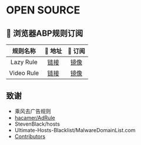 # OPEN SOURCE

## 📃 浏览器ABP规则订阅
|   规则名称   | 🚀 地址  |🚀 订阅  |
|  :----:  | :----:  | :----:  |
| Lazy Rule | [链接](https://raw.githubusercontent.com/kongfl888/ad-rules/master/lazy2.txt) | [镜像](https:/cdn.jsdelivr.net/gh/kongfl888/ad-rules/lazy2.txt) |
| Video Rule | [链接](https://raw.githubusercontent.com/kongfl888/ad-rules/master/video2.txt) | [镜像](https://cdn.jsdelivr.net/gh/kongfl888/ad-rules/video2.txt)|

## 致谢

- 乘风去广告规则
- [hacamer/AdRule](https://github.com/hacamer/AdRule)
- StevenBlack/hosts
- Ultimate-Hosts-Blacklist/MalwareDomainList.com
- [Contributors](https://github.com/kongfl888/ad-rules/graphs/contributors)
